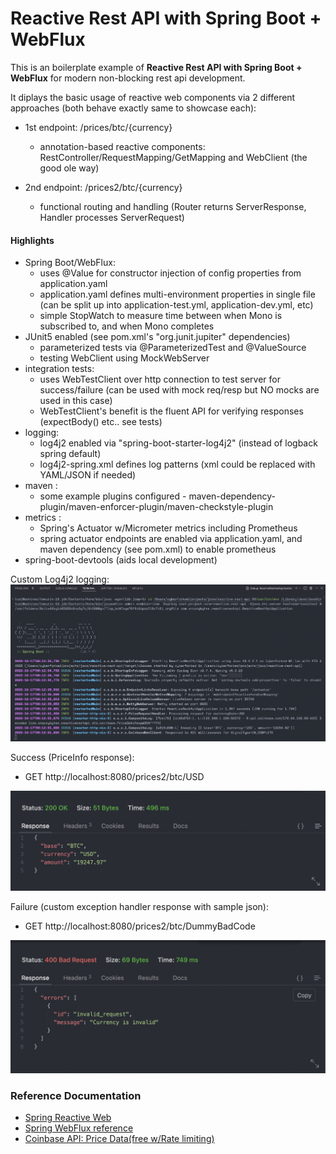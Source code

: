 # Reactive Rest API with Spring Boot + WebFlux

This is an boilerplate example of **Reactive Rest API with Spring Boot + WebFlux** for modern non-blocking rest api development.

It diplays the basic usage of reactive web components via 2 different approaches (both behave exactly same to showcase each):

- 1st endpoint: /prices/btc/{currency}

  - annotation-based reactive components: RestController/RequestMapping/GetMapping and WebClient (the good ole way)

- 2nd endpoint: /prices2/btc/{currency}
  - functional routing and handling (Router returns ServerResponse, Handler processes ServerRequest)

#### Highlights

- Spring Boot/WebFlux:
  - uses @Value for constructor injection of config properties from application.yaml
  - application.yaml defines multi-environment properties in single file (can be split up into application-test.yml, application-dev.yml, etc)
  - simple StopWatch to measure time between when Mono is subscribed to, and when Mono completes
- JUnit5 enabled (see pom.xml's "org.junit.jupiter" dependencies)
  - parameterized tests via @ParameterizedTest and @ValueSource
  - testing WebClient using MockWebServer
- integration tests:
  - uses WebTestClient over http connection to test server for success/failure (can be used with mock req/resp but NO mocks are used in this case)
  - WebTestClient's benefit is the fluent API for verifying responses (expectBody() etc.. see tests)
- logging:
  - log4j2 enabled via "spring-boot-starter-log4j2" (instead of logback spring default)
  - log4j2-spring.xml defines log patterns (xml could be replaced with YAML/JSON if needed)
- maven :
  - some example plugins configured - maven-dependency-plugin/maven-enforcer-plugin/maven-checkstyle-plugin
- metrics :
  - Spring's Actuator w/Micrometer metrics including Prometheus
  - spring actuator endpoints are enabled via application.yaml, and maven dependency (see pom.xml) to enable prometheus
- spring-boot-devtools (aids local development)

Custom Log4j2 logging:
![Custom Logging](/assets/custom-logging.png)

Success (PriceInfo response):

- GET http://localhost:8080/prices2/btc/USD

![Success Response](/assets/success.png)

Failure (custom exception handler response with sample json):

- GET http://localhost:8080/prices2/btc/DummyBadCode

![Failure Response](/assets/failure.png)

### Reference Documentation

- [Spring Reactive Web](https://docs.spring.io/spring-boot/docs/2.7.4/reference/htmlsingle/#web.reactive)
- [Spring WebFlux reference](https://docs.spring.io/spring-framework/docs/current/reference/html/web-reactive.html#webflux-reactive-api)
- [Coinbase API: Price Data(free w/Rate limiting)](https://docs.cloud.coinbase.com/sign-in-with-coinbase/docs/price-data)
